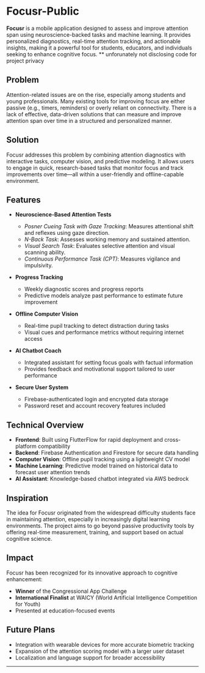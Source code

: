 # Focusr-Public

**Focusr** is a mobile application designed to assess and improve attention span using neuroscience-backed tasks and machine learning. It provides personalized diagnostics, real-time attention tracking, and actionable insights, making it a powerful tool for students, educators, and individuals seeking to enhance cognitive focus.
** unforunately not disclosing code for project privacy
## Problem

Attention-related issues are on the rise, especially among students and young professionals. Many existing tools for improving focus are either passive (e.g., timers, reminders) or overly reliant on  connectivity. There is a lack of effective, data-driven solutions that can measure and improve attention span over time in a structured and personalized manner.

## Solution

Focusr addresses this problem by combining attention diagnostics with interactive tasks, computer vision, and predictive modeling. It allows users to engage in quick, research-based tasks that monitor focus and track improvements over time—all within a user-friendly and offline-capable environment.

## Features

- **Neuroscience-Based Attention Tests**
  - *Posner Cueing Task with Gaze Tracking*: Measures attentional shift and reflexes using gaze direction.
  - *N-Back Task*: Assesses working memory and sustained attention.
  - *Visual Search Task*: Evaluates selective attention and visual scanning ability.
  - *Continuous Performance Task (CPT)*: Measures vigilance and impulsivity.

- **Progress Tracking**
  - Weekly diagnostic scores and progress reports
  - Predictive models analyze past performance to estimate future improvement

- **Offline Computer Vision**
  - Real-time pupil tracking to detect distraction during tasks
  - Visual cues and performance metrics without requiring internet access

- **AI Chatbot Coach**
  - Integrated assistant for setting focus goals with factual information
  - Provides feedback and motivational support tailored to user performance

- **Secure User System**
  - Firebase-authenticated login and encrypted data storage
  - Password reset and account recovery features included

## Technical Overview

- **Frontend**: Built using FlutterFlow for rapid deployment and cross-platform compatibility
- **Backend**: Firebase Authentication and Firestore for secure data handling
- **Computer Vision**: Offline pupil tracking using a lightweight CV model
- **Machine Learning**: Predictive model trained on historical data to forecast user attention trends
- **AI Assistant**: Knowledge-based chatbot integrated via AWS bedrock

## Inspiration

The idea for Focusr originated from the widespread difficulty students face in maintaining attention, especially in increasingly digital learning environments. The project aims to go beyond passive productivity tools by offering real-time measurement, training, and support based on actual cognitive science.

## Impact

Focusr has been recognized for its innovative approach to cognitive enhancement:
- **Winner** of the Congressional App Challenge
- **International Finalist** at WAICY (World Artificial Intelligence Competition for Youth)
- Presented at education-focused events

## Future Plans

- Integration with wearable devices for more accurate biometric tracking
- Expansion of the attention scoring model with a larger user dataset
- Localization and language support for broader accessibility

---

